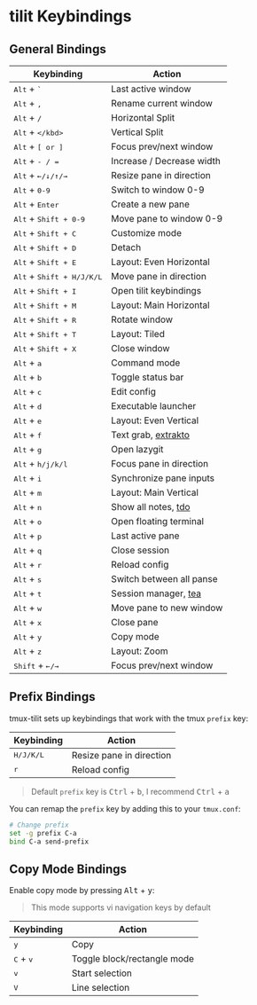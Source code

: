 # tilit Keybindings

## General Bindings

| Keybinding                                                  | Action                    |
| ----------------------------------------------------------- | ------------------------- |
| <kbd>Alt</kbd> + <kbd>`</kbd>                               | Last active window        |
| <kbd>Alt</kbd> + <kbd>,</kbd>                               | Rename current window     |
| <kbd>Alt</kbd> + <kbd>/</kbd>                               | Horizontal Split          |
| <kbd>Alt</kbd> + <kbd>\</kbd>                               | Vertical Split            |
| <kbd>Alt</kbd> + <kbd>[ or ]</kbd>                          | Focus prev/next window    |
| <kbd>Alt</kbd> + <kbd>- / =</kbd>                           | Increase / Decrease width |
| <kbd>Alt</kbd> + <kbd>&#8592;/&#8595;/&#8593;/&#8594;</kbd> | Resize pane in direction  |
| <kbd>Alt</kbd> + <kbd>0-9</kbd>                             | Switch to window 0-9      |
| <kbd>Alt</kbd> + <kbd>Enter</kbd>                           | Create a new pane         |
| <kbd>Alt</kbd> + <kbd>Shift + 0-9</kbd>                     | Move pane to window 0-9   |
| <kbd>Alt</kbd> + <kbd>Shift + C</kbd>                       | Customize mode            |
| <kbd>Alt</kbd> + <kbd>Shift + D</kbd>                       | Detach                    |
| <kbd>Alt</kbd> + <kbd>Shift + E</kbd>                       | Layout: Even Horizontal   |
| <kbd>Alt</kbd> + <kbd>Shift + H/J/K/L</kbd>                 | Move pane in direction    |
| <kbd>Alt</kbd> + <kbd>Shift + I</kbd>                       | Open tilit keybindings    |
| <kbd>Alt</kbd> + <kbd>Shift + M</kbd>                       | Layout: Main Horizontal   |
| <kbd>Alt</kbd> + <kbd>Shift + R</kbd>                       | Rotate window             |
| <kbd>Alt</kbd> + <kbd>Shift + T</kbd>                       | Layout: Tiled             |
| <kbd>Alt</kbd> + <kbd>Shift + X</kbd>                       | Close window              |
| <kbd>Alt</kbd> + <kbd>a</kbd>                               | Command mode              |
| <kbd>Alt</kbd> + <kbd>b</kbd>                               | Toggle status bar         |
| <kbd>Alt</kbd> + <kbd>c</kbd>                               | Edit config               |
| <kbd>Alt</kbd> + <kbd>d</kbd>                               | Executable launcher       |
| <kbd>Alt</kbd> + <kbd>e</kbd>                               | Layout: Even Vertical     |
| <kbd>Alt</kbd> + <kbd>f</kbd>                               | Text grab, [extrakto][3]  |
| <kbd>Alt</kbd> + <kbd>g</kbd>                               | Open lazygit              |
| <kbd>Alt</kbd> + <kbd>h/j/k/l</kbd>                         | Focus pane in direction   |
| <kbd>Alt</kbd> + <kbd>i</kbd>                               | Synchronize pane inputs   |
| <kbd>Alt</kbd> + <kbd>m</kbd>                               | Layout: Main Vertical     |
| <kbd>Alt</kbd> + <kbd>n</kbd>                               | Show all notes, [tdo][1]  |
| <kbd>Alt</kbd> + <kbd>o</kbd>                               | Open floating terminal    |
| <kbd>Alt</kbd> + <kbd>p</kbd>                               | Last active pane          |
| <kbd>Alt</kbd> + <kbd>q</kbd>                               | Close session             |
| <kbd>Alt</kbd> + <kbd>r</kbd>                               | Reload config             |
| <kbd>Alt</kbd> + <kbd>s</kbd>                               | Switch between all panse  |
| <kbd>Alt</kbd> + <kbd>t</kbd>                               | Session manager, [tea][2] |
| <kbd>Alt</kbd> + <kbd>w</kbd>                               | Move pane to new window   |
| <kbd>Alt</kbd> + <kbd>x</kbd>                               | Close pane                |
| <kbd>Alt</kbd> + <kbd>y</kbd>                               | Copy mode                 |
| <kbd>Alt</kbd> + <kbd>z</kbd>                               | Layout: Zoom              |
| <kbd>Shift</kbd> + <kbd>&#8592;/&#8594;</kbd>               | Focus prev/next window    |

## Prefix Bindings

tmux-tilit sets up keybindings that work with the tmux `prefix` key:

| Keybinding         | Action                   |
| ------------------ | ------------------------ |
| <kbd>H/J/K/L</kbd> | Resize pane in direction |
| <kbd>r</kbd>       | Reload config            |

> Default `prefix` key is <kbd>Ctrl</kbd> + <kbd>b</kbd>, I recommend <kbd>Ctrl</kbd> + <kbd>a</kbd>

You can remap the `prefix` key by adding this to your `tmux.conf`:

```bash
# Change prefix
set -g prefix C-a
bind C-a send-prefix
```

## Copy Mode Bindings

Enable copy mode by pressing <kbd>Alt</kbd> + <kbd>y</kbd>:

> This mode supports vi navigation keys by default

| Keybinding                  | Action                      |
| --------------------------- | --------------------------- |
| <kbd>y</kbd>                | Copy                        |
| <kbd>C</kbd> + <kbd>v</kbd> | Toggle block/rectangle mode |
| <kbd>v</kbd>                | Start selection             |
| <kbd>V</kbd>                | Line selection              |

[1]: https://github.com/2KAbhishek/tdo
[2]: https://github.com/2KAbhishek/tmux-tea
[3]: https://github.com/laktak/extrakto

